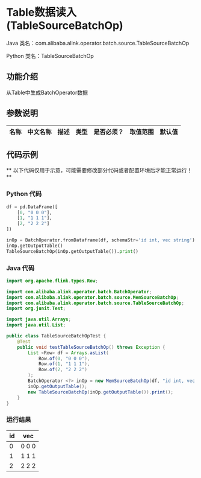 # Table数据读入 (TableSourceBatchOp)
Java 类名：com.alibaba.alink.operator.batch.source.TableSourceBatchOp

Python 类名：TableSourceBatchOp


## 功能介绍
从Table中生成BatchOperator数据

## 参数说明

| 名称 | 中文名称 | 描述 | 类型 | 是否必须？ | 取值范围 | 默认值 |
| --- | --- | --- | --- | --- | --- | --- |



## 代码示例

** 以下代码仅用于示意，可能需要修改部分代码或者配置环境后才能正常运行！**

### Python 代码
```python
df = pd.DataFrame([
    [0, "0 0 0"],
    [1, "1 1 1"],
    [2, "2 2 2"]
])

inOp = BatchOperator.fromDataframe(df, schemaStr='id int, vec string')
inOp.getOutputTable()
TableSourceBatchOp(inOp.getOutputTable()).print()
```
### Java 代码
```java
import org.apache.flink.types.Row;

import com.alibaba.alink.operator.batch.BatchOperator;
import com.alibaba.alink.operator.batch.source.MemSourceBatchOp;
import com.alibaba.alink.operator.batch.source.TableSourceBatchOp;
import org.junit.Test;

import java.util.Arrays;
import java.util.List;

public class TableSourceBatchOpTest {
	@Test
	public void testTableSourceBatchOp() throws Exception {
		List <Row> df = Arrays.asList(
			Row.of(0, "0 0 0"),
			Row.of(1, "1 1 1"),
			Row.of(2, "2 2 2")
		);
		BatchOperator <?> inOp = new MemSourceBatchOp(df, "id int, vec string");
		inOp.getOutputTable();
		new TableSourceBatchOp(inOp.getOutputTable()).print();
	}
}
```
### 运行结果

id|vec
---|---
0|0 0 0
1|1 1 1
2|2 2 2

